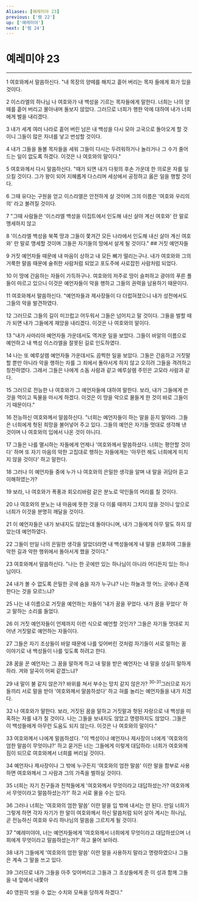 ```yaml
---
Aliases: [예레미야 23]
previous: ['렘 22']
up: ['예레미야']
next: ['렘 24']
---
```

# 예레미야 23

***


1 여호와께서 말씀하신다. "내 목장의 양떼를 해치고 흩어 버리는 목자 들에게 화가 있을 것이다. 

2 이스라엘의 하나님 나 여호와가 내 백성을 기르는 목자들에게 말한다. 너희는 나의 양떼를 흩어 버리고 몰아내며 돌보지 않았다. 그러므로 너희가 행한 악에 대하여 내가 너희에게 벌을 내리겠다. 

3 내가 세계 여러 나라로 흩어 버린 남은 내 백성을 다시 모아 고국으로 돌아오게 할 것이니 그들이 많은 자녀를 낳고 번성할 것이다. 

4 내가 그들을 돌볼 목자들을 세워 그들이 다시는 두려워하거나 놀라거나 그 수가 줄어드는 일이 없도록 하겠다. 이것은 나 여호와의 말이다." 

5 여호와께서 다시 말씀하신다. "때가 되면 내가 다윗의 후손 가운데 한 의로운 자를 일으킬 것이다. 그가 왕이 되어 지혜롭게 다스리며 세상에서 공정하고 옳은 일을 행할 것이다. 

6 그때 유다는 구원을 얻고 이스라엘은 안전하게 살 것이며 그의 이름은 '여호와 우리의 의' 라고 불려질 것이다. 

7 "그때 사람들은 '이스라엘 백성을 이집트에서 인도해 내신 살아 계신 여호와' 란 말로 맹세하지 않고 

8 '이스라엘 백성을 북쪽 땅과 그들이 쫓겨간 모든 나라에서 인도해 내신 살아 계신 여호와' 란 말로 맹세할 것이며 그들은 자기들의 땅에서 살게 될 것이다." ## 거짓 예언자들 

9 거짓 예언자들 때문에 내 마음이 상하고 내 모든 뼈가 떨리는구나. 내가 여호와와 그의 거룩한 말씀 때문에 술취한 사람처럼 되었고 포도주에 사로잡힌 사람처럼 되었다. 

10 이 땅에 간음하는 자들이 가득하구나. 여호와의 저주로 땅이 슬퍼하고 광야의 푸른 풀들이 마르고 있으니 이것은 예언자들이 악을 행하고 그들의 권력을 남용하기 때문이다. 

11 여호와께서 말씀하신다. "예언자들과 제사장들이 다 더럽혀졌으니 내가 성전에서도 그들의 악을 발견하였다. 

12 그러므로 그들의 길이 미끄럽고 어두워서 그들은 넘어지고 말 것이다. 그들을 벌할 때가 되면 내가 그들에게 재앙을 내리겠다. 이것은 나 여호와의 말이다. 

13 "내가 사마리아 예언자들 가운데서도 역겨운 일을 보았다. 그들이 바알의 이름으로 예언하고 내 백성 이스라엘을 잘못된 길로 인도하였다. 

14 나는 또 예루살렘 예언자들 가운데서도 끔찍한 일을 보았다. 그들은 간음하고 거짓말할 뿐만 아니라 악을 행하는 자를 그 죄에서 돌아서게 하지 않고 오히려 그들을 격려하고 칭찬하였다. 그래서 그들은 나에게 소돔 사람과 같고 예루살렘 주민은 고모라 사람과 같다. 

15 그러므로 전능한 나 여호와가 그 예언자들에 대하여 말한다. 보라, 내가 그들에게 쓴 것을 먹이고 독물을 마시게 하겠다. 이것은 이 땅을 악으로 물들게 한 것이 바로 그들이기 때문이다." 

16 전능하신 여호와께서 말씀하신다. "너희는 예언자들이 하는 말을 듣지 말아라. 그들은 너희에게 헛된 희망을 불어넣어 주고 있다. 그들의 예언은 자기들 멋대로 생각해 낸 것이며 나 여호와의 입에서 나온 것이 아니다. 

17 그들은 나를 멸시하는 자들에게 언제나 '여호와께서 말씀하셨다. 너희는 평안할 것이다' 하며 또 자기 마음의 악한 고집대로 행하는 자들에게는 '아무런 해도 너희에게 미치지 않을 것이다' 하고 말한다. 

18 그러나 이 예언자들 중에 누가 나 여호와의 은밀한 생각을 알며 내 말을 귀담아 듣고 이해하였는가? 

19 보라, 나 여호와가 폭풍과 회오리바람 같은 분노로 악인들의 머리를 칠 것이다. 

20 나 여호와의 분노는 내 마음에 뜻한 것을 다 이룰 때까지 그치지 않을 것이니 앞으로 너희가 이것을 분명히 깨달을 것이다. 

21 이 예언자들은 내가 보내지도 않았는데 돌아다니며, 내가 그들에게 아무 말도 하지 않았는데 예언하였다. 

22 그들이 만일 나의 은밀한 생각을 알았더라면 내 백성들에게 내 말을 선포하여 그들을 악한 길과 악한 행위에서 돌아서게 했을 것이다." 

23 여호와께서 말씀하신다. "나는 한 곳에만 있는 하나님이 아니라 어디든지 있는 하나님이다. 

24 내가 볼 수 없도록 은밀한 곳에 숨을 자가 누구냐? 나는 하늘과 땅 어느 곳에나 존재한다는 것을 모르느냐? 

25 나는 내 이름으로 거짓을 예언하는 자들이 '내가 꿈을 꾸었다. 내가 꿈을 꾸었다' 하고 말하는 소리를 들었다. 

26 이 거짓 예언자들이 언제까지 이런 식으로 예언할 것인가? 그들은 자기들 멋대로 지어낸 거짓말로 예언하는 자들이다. 

27 그들은 자기 조상들이 바알 때문에 나를 잊어버린 것처럼 자기들이 서로 말하는 꿈 이야기로 내 백성들이 나를 잊도록 하려고 한다. 

28 꿈을 꾼 예언자는 그 꿈을 말하게 하고 내 말을 받은 예언자는 내 말을 성실히 말하게 하라. 겨와 알곡이 어찌 같겠느냐? 

29 내 말이 불 같지 않은가? 바위를 쳐서 부수는 망치 같지 않은가? <sup class="versenum">30-31</sup>그러므로 자기들끼리 서로 말을 받아 '여호와께서 말씀하셨다' 하고 혀를 놀리는 예언자들을 내가 치겠다. 

32 나 여호와가 말한다. 보라, 거짓된 꿈을 말하고 거짓말과 헛된 자랑으로 내 백성을 미혹하는 자를 내가 칠 것이다. 나는 그들을 보내지도 않았고 명령하지도 않았다. 그들은 이 백성들에게 아무런 도움도 되지 않는다. 이것은 나 여호와의 말이다." 

33 여호와께서 나에게 말씀하셨다. "이 백성이나 예언자나 제사장이 너에게 '여호와의 엄한 말씀이 무엇이냐?' 하고 묻거든 너는 그들에게 이렇게 대답하라: 너희가 여호와께 짐이 되므로 여호와께서 너희를 버리실 것이다. 

34 예언자나 제사장이나 그 밖에 누구든지 '여호와의 엄한 말씀' 이란 말을 함부로 사용하면 여호와께서 그 사람과 그의 가족을 벌하실 것이다. 

35 너희는 자기 친구들과 친척들에게 '여호와께서 무엇이라고 대답하셨는가? 여호와께서 무엇이라고 말씀하셨는가?' 하고 서로 물을 수는 있다. 

36 그러나 너희는 '여호와의 엄한 말씀' 이란 말을 입 밖에 내서는 안 된다. 만일 너희가 그렇게 하면 각자 자기가 한 말이 여호와께서 하신 말씀처럼 되어 살아 계시는 하나님, 곧 전능하신 여호와 우리 하나님의 말씀을 그르치게 될 것이다. 

37 "예레미야야, 너는 예언자들에게 '여호와께서 너희에게 무엇이라고 대답하셨으며 너희에게 무엇이라고 말씀하셨는가?' 하고 물어 보아라. 

38 내가 그들에게 '여호와의 엄한 말씀' 이란 말을 사용하지 말라고 명령하였으나 그들은 계속 그 말을 쓰고 있다. 

39 그러므로 내가 그들을 아주 잊어버리고 그들과 그 조상들에게 준 이 성과 함께 그들을 내 앞에서 내쫓아 

40 영원히 씻을 수 없는 수치와 모욕을 당하게 하겠다."
